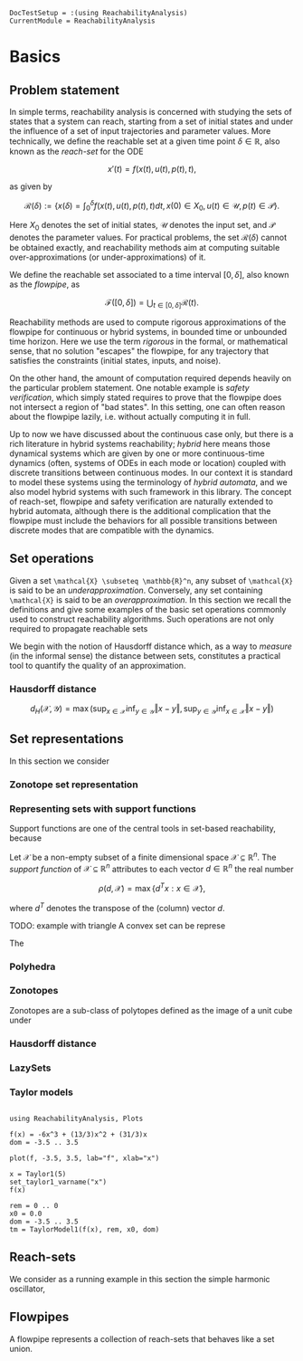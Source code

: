 ```@meta
DocTestSetup = :(using ReachabilityAnalysis)
CurrentModule = ReachabilityAnalysis
```

# Basics

## Problem statement

In simple terms, reachability analysis is concerned with studying the sets of states
that a system can reach, starting from a set of initial states and under the
influence of a set of input trajectories and parameter values.
More technically, we define the reachable set at a given time point
$\delta \in \mathbb{R}$, also known as the *reach-set* for the ODE
```math
x'(t) = f(x(t), u(t), p(t), t),
```
as given by
```math
\mathcal{R}(δ) := \left\{ x(δ) = \int_0^δ f(x(t), u(t), p(t), t) dt, x(0) ∈ X_0, u(t) ∈ \mathcal{U}, p(t) ∈ \mathcal{P} \right\}.
```
Here $X_0$ denotes the set of initial states, $\mathcal{U}$ denotes the input set,
and $\mathcal{P}$ denotes the parameter values. For practical problems, the set
$\mathcal{R}(δ)$ cannot be obtained exactly, and reachability methods aim at
computing suitable over-approximations (or under-approximations) of it.

We define the reachable set associated to a time interval $[0, δ]$,
also known as the *flowpipe*, as
```math
\mathcal{F}([0, δ]) = ⋃_{t \in [0, δ]} \mathcal{R}(t).
```
Reachability methods are used to compute rigorous approximations of the flowpipe
for continuous or hybrid systems, in bounded time or unbounded time horizon.
Here we use the term *rigorous* in the formal, or mathematical sense, that no
solution "escapes" the flowpipe, for any trajectory that satisfies the constraints
(initial states, inputs, and noise).

On the other hand, the amount of computation required depends heavily on the
particular problem statement. One notable example is *safety verification*,
which simply stated requires to prove that the flowpipe does not intersect a region
of "bad states". In this setting, one can often reason about the flowpipe lazily,
i.e. without actually computing it in full.

Up to now we have discussed about the continuous case only, but there is a rich
literature in hybrid systems reachability; *hybrid* here means those dynamical
systems which are given by one or more continuous-time dynamics (often, systems
of ODEs in each mode or location) coupled with discrete transitions between
continuous modes. In our context it is standard to model these systems using the
terminology of *hybrid automata*, and we also model hybrid systems with such framework
in this library. The concept of reach-set, flowpipe and safety verification are
naturally extended to hybrid automata, although there is the additional complication
that the flowpipe must include the behaviors for all possible transitions between
discrete modes that are compatible with the dynamics.

## Set operations

Given a set ``\mathcal{X} \subseteq \mathbb{R}^n``, any subset of ``\mathcal{X}``
is said to be an *underapproximation*. Conversely, any set containing ``\mathcal{X}``
is said to be an *overapproximation*. In this section we recall the definitions
and give some examples of the basic set operations commonly used to construct
reachability algorithms. Such operations are not only required to propagate
reachable sets

We begin with the
notion of Hausdorff distance which, as a way to *measure* (in the informal sense)
the distance between sets, constitutes a practical tool to quantify the quality
of an approximation.

### Hausdorff distance

```math
  d_H(\mathcal{X}, \mathcal{Y}) = \max \left( \sup_{x \in \mathcal{X}}\inf_{y \in \mathcal{Y}} \Vert x - y \Vert, \sup_{y \in \mathcal{Y}}\inf_{x \in \mathcal{X}} \Vert x - y \Vert \right)
```

## Set representations

In this section we consider

### Zonotope set representation

### Representing sets with support functions

Support functions are one of the central tools in set-based reachability, because

 Let $\mathcal{X}$ be a non-empty subset of a finite dimensional space $\mathcal{X} \subseteq \mathbb{R}^n$. The *support function* of $\mathcal{X} \subseteq \mathbb{R}^n$ attributes to each vector $d \in \mathbb{R}^n$ the real number

```math
  ρ(d, \mathcal{X}) = \max \{ d^T x : x \in \mathcal{X} \},
```
where $d^T$ denotes the transpose of the (column) vector $d$.

TODO: example with triangle
A convex set can be represe

The

### Polyhedra

### Zonotopes

Zonotopes are a sub-class of polytopes defined as the image of a unit cube under


### Hausdorff distance



### LazySets


### Taylor models



```@example

using ReachabilityAnalysis, Plots

f(x) = -6x^3 + (13/3)x^2 + (31/3)x
dom = -3.5 .. 3.5

plot(f, -3.5, 3.5, lab="f", xlab="x")

x = Taylor1(5)
set_taylor1_varname("x")
f(x)

rem = 0 .. 0
x0 = 0.0
dom = -3.5 .. 3.5
tm = TaylorModel1(f(x), rem, x0, dom)
```

## Reach-sets

We consider as a running example in this section the simple harmonic oscillator,

## Flowpipes

A flowpipe represents a collection of reach-sets that behaves like a set union.
